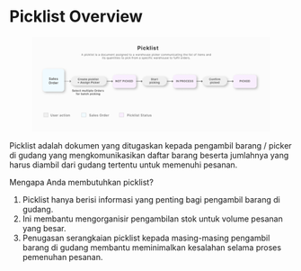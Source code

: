# Picklist Overview

<figure><img src="../../.gitbook/assets/Picklist Flow.png" alt=""><figcaption></figcaption></figure>

Picklist adalah dokumen yang ditugaskan kepada pengambil barang / picker di gudang yang mengkomunikasikan daftar barang beserta jumlahnya yang harus diambil dari gudang tertentu untuk memenuhi pesanan.

Mengapa Anda membutuhkan picklist?

1. Picklist hanya berisi informasi yang penting bagi pengambil barang di gudang.
2. Ini membantu mengorganisir pengambilan stok untuk volume pesanan yang besar.
3. Penugasan serangkaian picklist kepada masing-masing pengambil barang di gudang membantu meminimalkan kesalahan selama proses pemenuhan pesanan.
